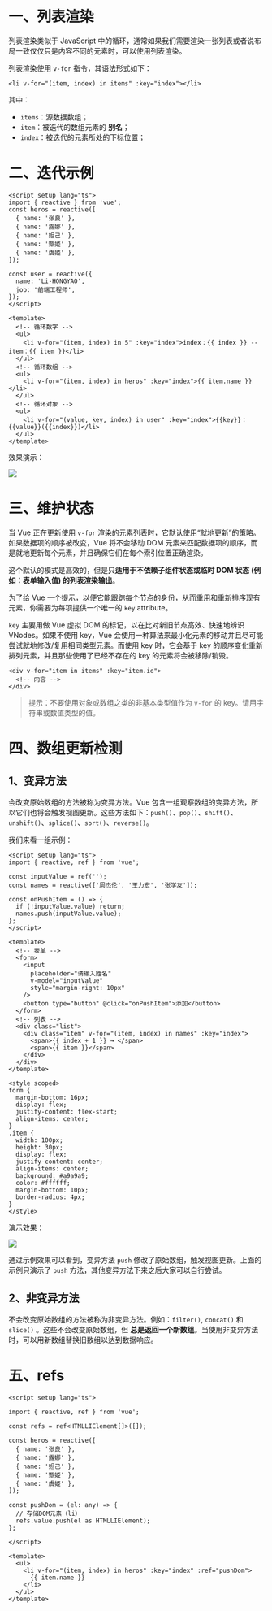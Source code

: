 # 一、列表渲染

列表渲染类似于 JavaScript 中的循环，通常如果我们需要渲染一张列表或者说布局一致仅仅只是内容不同的元素时，可以使用列表渲染。

列表渲染使用 `v-for` 指令，其语法形式如下：

```vue
<li v-for="(item, index) in items" :key="index"></li>
```

其中：

- `items`：源数据数组；
- `item`：被迭代的数组元素的 **别名**；
- `index`：被迭代的元素所处的下标位置；

# 二、迭代示例

```vue
<script setup lang="ts">
import { reactive } from 'vue';
const heros = reactive([
  { name: '张良' },
  { name: '露娜' },
  { name: '妲己' },
  { name: '甄姬' },
  { name: '虞姬' },
]);

const user = reactive({
  name: 'Li-HONGYAO',
  job: '前端工程师',
});
</script>

<template>
  <!-- 循环数字 -->
  <ul>
    <li v-for="(item, index) in 5" :key="index">index：{{ index }} -- item：{{ item }}</li>
  </ul>
  <!-- 循环数组 -->
  <ul>
    <li v-for="(item, index) in heros" :key="index">{{ item.name }}</li>
  </ul>
  <!-- 循环对象 -->
  <ul>
    <li v-for="(value, key, index) in user" :key="index">{{key}}：{{value}}({{index}})</li>
  </ul>
</template>
```

效果演示：

![](./IMGS/v-for.png)

# 三、维护状态

当 Vue 正在更新使用 `v-for` 渲染的元素列表时，它默认使用“就地更新”的策略。如果数据项的顺序被改变，Vue 将不会移动 DOM 元素来匹配数据项的顺序，而是就地更新每个元素，并且确保它们在每个索引位置正确渲染。

这个默认的模式是高效的，但是**只适用于不依赖子组件状态或临时 DOM 状态 (例如：表单输入值) 的列表渲染输出**。

为了给 Vue 一个提示，以便它能跟踪每个节点的身份，从而重用和重新排序现有元素，你需要为每项提供一个唯一的 `key` attribute。

`key` 主要用做 Vue 虚拟 DOM 的标记，以在比对新旧节点高效、快速地辨识 VNodes。如果不使用 key，Vue 会使用一种算法来最小化元素的移动并且尽可能尝试就地修改/复用相同类型元素。而使用 key 时，它会基于 key 的顺序变化重新排列元素，并且那些使用了已经不存在的 key 的元素将会被移除/销毁。

```vue
<div v-for="item in items" :key="item.id">
  <!-- 内容 -->
</div>
```

> 提示：不要使用对象或数组之类的非基本类型值作为 `v-for` 的 key。请用字符串或数值类型的值。

# 四、数组更新检测

## 1、变异方法

会改变原始数组的方法被称为变异方法。Vue 包含一组观察数组的变异方法，所以它们也将会触发视图更新。这些方法如下：`push()`、`pop()`、`shift()`、`unshift()`、`splice()`、`sort()`、`reverse()`。

我们来看一组示例：

```vue
<script setup lang="ts">
import { reactive, ref } from 'vue';

const inputValue = ref('');
const names = reactive(['周杰伦', '王力宏', '张学友']);

const onPushItem = () => {
  if (!inputValue.value) return;
  names.push(inputValue.value);
};
</script>

<template>
  <!-- 表单 -->
  <form>
    <input
      placeholder="请输入姓名"
      v-model="inputValue"
      style="margin-right: 10px"
    />
    <button type="button" @click="onPushItem">添加</button>
  </form>
  <!-- 列表 -->
  <div class="list">
    <div class="item" v-for="(item, index) in names" :key="index">
      <span>{{ index + 1 }} → </span>
      <span>{{ item }}</span>
    </div>
  </div>
</template>

<style scoped>
form {
  margin-bottom: 16px;
  display: flex;
  justify-content: flex-start;
  align-items: center;
}
.item {
  width: 100px;
  height: 30px;
  display: flex;
  justify-content: center;
  align-items: center;
  background: #a9a9a9;
  color: #ffffff;
  margin-bottom: 10px;
  border-radius: 4px;
}
</style>
```

演示效果：

![](./IMGS/variation_methods.gif)

通过示例效果可以看到，变异方法 `push` 修改了原始数组，触发视图更新。上面的示例只演示了 `push` 方法，其他变异方法下来之后大家可以自行尝试。

## 2、非变异方法

不会改变原始数组的方法被称为非变异方法。例如：`filter()`, `concat()` 和 `slice()` 。这些不会改变原始数组，但 **总是返回一个新数组**。当使用非变异方法时，可以用新数组替换旧数组以达到数据响应。

# 五、refs

```vue
<script setup lang="ts">

import { reactive, ref } from 'vue';

const refs = ref<HTMLLIElement[]>([]);

const heros = reactive([
  { name: '张良' },
  { name: '露娜' },
  { name: '妲己' },
  { name: '甄姬' },
  { name: '虞姬' },
]);

const pushDom = (el: any) => {
  // 存储DOM元素（li）
  refs.value.push(el as HTMLLIElement);
};
  
</script>

<template>
  <ul>
    <li v-for="(item, index) in heros" :key="index" :ref="pushDom">
      {{ item.name }}
    </li>
  </ul>
</template>
```